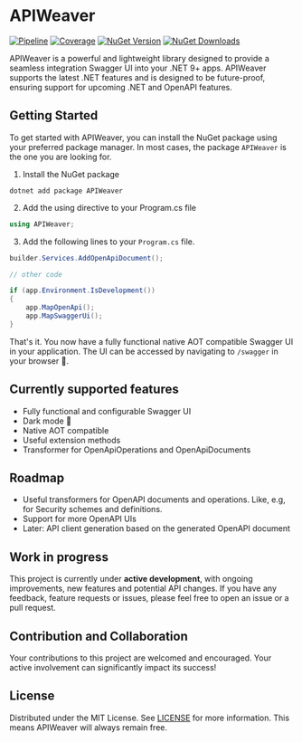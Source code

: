 # APIWeaver

[![Pipeline](https://github.com/xC0dex/APIWeaver/actions/workflows/ci.yml/badge.svg)](https://github.com/xC0dex/APIWeaver/actions/workflows/ci.yml)
[![Coverage](https://sonarcloud.io/api/project_badges/measure?project=xC0dex_APIWeaver&metric=coverage)](https://sonarcloud.io/summary/new_code?id=xC0dex_APIWeaver)
[![NuGet Version](https://img.shields.io/nuget/v/APIWeaver.Swagger)](https://www.nuget.org/packages/APIWeaver/)
[![NuGet Downloads](https://img.shields.io/nuget/dt/APIWeaver.Swagger)](https://www.nuget.org/packages/APIWeaver.Swagger/)

APIWeaver is a powerful and lightweight library designed to provide a seamless integration Swagger UI into your .NET 9+ apps. APIWeaver supports the latest .NET features and is designed to be future-proof, ensuring support for upcoming .NET and OpenAPI features.

## Getting Started

To get started with APIWeaver, you can install the NuGet package using your preferred package manager. In most cases, the package `APIWeaver` is the one you are looking for.

1. Install the NuGet package

```shell
dotnet add package APIWeaver
```

2. Add the using directive to your Program.cs file

```csharp
using APIWeaver;
```

3. Add the following lines to your `Program.cs` file.

```csharp
builder.Services.AddOpenApiDocument();

// other code

if (app.Environment.IsDevelopment())
{
    app.MapOpenApi();
    app.MapSwaggerUi();
}
```

That's it. You now have a fully functional native AOT compatible Swagger UI in your application. The UI can be accessed by navigating to `/swagger` in your browser 🥳. 
## Currently supported features

- Fully functional and configurable Swagger UI
- Dark mode 🌙
- Native AOT compatible
- Useful extension methods
- Transformer for OpenApiOperations and OpenApiDocuments

## Roadmap

- Useful transformers for OpenAPI documents and operations. Like, e.g, for Security schemes and definitions.
- Support for more OpenAPI UIs
- Later: API client generation based on the generated OpenAPI document

## Work in progress

This project is currently under **active development**, with ongoing improvements, new features and potential API changes. If you have any feedback, feature requests or issues, please feel free to open an issue or a pull request.


## Contribution and Collaboration

Your contributions to this project are welcomed and encouraged. Your active involvement can significantly impact its success!

## License

Distributed under the MIT License. See [LICENSE](LICENSE) for more information.
This means APIWeaver will always remain free.

